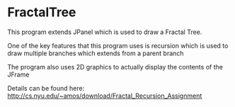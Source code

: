 # FractalTree

This program extends JPanel which is used to draw a Fractal Tree. 

One of the key features that this program uses is recursion which is used to draw multiple branches which extends from a parent branch

The program also uses 2D graphics to actually display the contents of the JFrame


Details can be found here: http://cs.nyu.edu/~amos/download/Fractal_Recursion_Assignment

